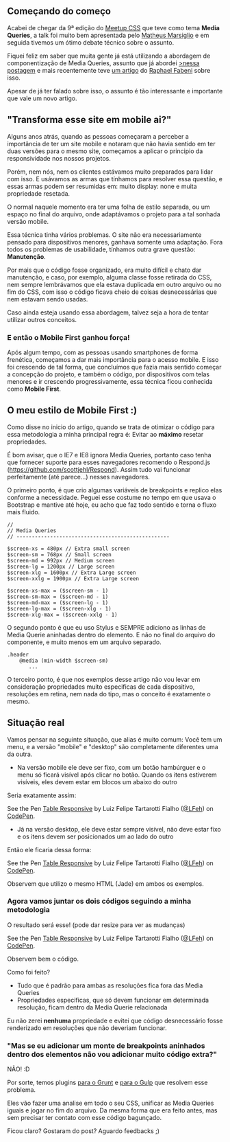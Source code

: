 ## Começando do começo

Acabei de chegar da 9ª edição do [Meetup CSS](http://www.meetup.com/pt/CSS-SP/) que teve como tema **Media Queries**, a talk foi muito bem apresentada pelo [Matheus Marsiglio](https://twitter.com/matmarsiglio) e em seguida tivemos um ótimo debate técnico sobre o assunto.

Fiquei feliz em saber que muita gente já está utilizando a abordagem de componentização de Media Queries, assunto que já abordei [>nessa postagem](http://www.felipefialho.com/blog/2014/css-modular-com-mobile-first/) e mais recentemente teve [um artigo](http://www.raphaelfabeni.com.br/componentes-responsivos/) do [Raphael Fabeni](https://twitter.com/raphaelfabeni) sobre isso.

Apesar de já ter falado sobre isso, o assunto é tão interessante e importante que vale um novo artigo.

## "Transforma esse site em mobile ai?"

Alguns anos atrás, quando as pessoas começaram a perceber a importância de ter um site mobile e notaram que não havia sentido em ter duas versões para o mesmo site, começamos a aplicar o principio da responsividade nos nossos projetos.

Porém, nem nós, nem os clientes estávamos muito preparados para lidar com isso. E usávamos as armas que tínhamos para resolver essa questão, e essas armas podem ser resumidas em: muito display: none e muita propriedade resetada.

O normal naquele momento era ter uma folha de estilo separada, ou um espaço no final do arquivo, onde adaptávamos o projeto para a tal sonhada versão mobile.

Essa técnica tinha vários problemas. O site não era necessariamente pensado para dispositivos menores, ganhava somente uma adaptação. Fora todos os problemas de usabilidade, tínhamos outra grave questão: **Manutenção**.

Por mais que o código fosse organizado, era muito difícil e chato dar manutenção, e caso, por exemplo, alguma classe fosse retirada do CSS, nem sempre lembrávamos que ela estava duplicada em outro arquivo ou no fim do CSS, com isso o código ficava cheio de coisas desnecessárias que nem estavam sendo usadas.

Caso ainda esteja usando essa abordagem, talvez seja a hora de tentar utilizar outros conceitos.

### E então o Mobile First ganhou força!

Após algum tempo, com as pessoas usando smartphones de forma frenética, começamos a dar mais importância para o acesso mobile. E isso foi crescendo de tal forma, que concluímos que fazia mais sentido começar a concepção do projeto, e também o código, por dispositivos com telas menores e ir crescendo progressivamente, essa técnica ficou conhecida como **Mobile First**.

## O meu estilo de Mobile First :)

Como disse no inicio do artigo, quando se trata de otimizar o código para essa metodologia a minha principal regra é: Evitar ao **máximo** resetar propriedades.

É bom avisar, que o IE7 e IE8 ignora Media Queries, portanto caso tenha que fornecer suporte para esses navegadores recomendo o Respond.js (https://github.com/scottjehl/Respond). Assim tudo vai funcionar perfeitamente (até parece...) nesses navegadores.

O primeiro ponto, é que crio algumas variáveis de breakpoints e replico elas conforme a necessidade. Peguei esse costume no tempo em que usava o Bootstrap e mantive até hoje, eu acho que faz todo sentido e torna o fluxo mais fluido.

````
//
// Media Queries
// --------------------------------------------------

$screen-xs = 480px // Extra small screen
$screen-sm = 768px // Small screen
$screen-md = 992px // Medium screen
$screen-lg = 1200px // Large screen
$screen-xlg = 1600px // Extra Large screen
$screen-xxlg = 1900px // Extra Large screen

$screen-xs-max = ($screen-sm - 1)
$screen-sm-max = ($screen-md - 1)
$screen-md-max = ($screen-lg - 1)
$screen-lg-max = ($screen-xlg - 1)
$screen-xlg-max = ($screen-xxlg - 1)
````

O segundo ponto é que eu uso Stylus e SEMPRE adiciono as linhas de Media Querie aninhadas dentro do elemento. E não no final do arquivo do componente, e muito menos em um arquivo separado.

````
.header
    @media (min-width $screen-sm)
       ...
````

O terceiro ponto, é que nos exemplos desse artigo não vou levar em consideração propriedades muito especificas de cada dispositivo, resoluções em retina, nem nada do tipo, mas o conceito é exatamente o mesmo.

## Situação real

Vamos pensar na seguinte situação, que alias é muito comum: Você tem um menu, e a versão "mobile" e "desktop" são completamente diferentes uma da outra.

- Na versão mobile ele deve ser fixo, com um botão hambúrguer e o menu só ficará visível após clicar no botão. Quando os itens estiverem visíveis, eles devem estar em blocos um abaixo do outro

Seria exatamente assim:

<p data-height="400" data-theme-id="light" data-slug-hash="jPvdgp" data-default-tab="result" data-user="LFeh" data-embed-version="2" class="codepen">See the Pen <a href="http://codepen.io/LFeh/pen/jPvdgp/">Table Responsive</a> by Luiz Felipe Tartarotti Fialho (<a href="http://codepen.io/LFeh">@LFeh</a>) on <a href="http://codepen.io">CodePen</a>.</p>
<script async src="//assets.codepen.io/assets/embed/ei.js"></script>

- Já na versão desktop, ele deve estar sempre visível, não deve estar fixo e os itens devem ser posicionados um ao lado do outro

Então ele ficaria dessa forma:

<p data-height="400" data-theme-id="light" data-slug-hash="LVJaEG" data-default-tab="result" data-user="LFeh" data-embed-version="2" class="codepen">See the Pen <a href="http://codepen.io/LFeh/pen/LVJaEG/">Table Responsive</a> by Luiz Felipe Tartarotti Fialho (<a href="http://codepen.io/LFeh">@LFeh</a>) on <a href="http://codepen.io">CodePen</a>.</p>
<script async src="//assets.codepen.io/assets/embed/ei.js"></script>

Observem que utilizo o mesmo HTML (Jade) em ambos os exemplos.

### Agora vamos juntar os dois códigos seguindo a minha metodologia

O resultado será esse! (pode dar resize para ver as mudanças)

<p data-height="400" data-theme-id="light" data-slug-hash="GJXeJv" data-default-tab="result" data-user="LFeh" data-embed-version="2" class="codepen">See the Pen <a href="http://codepen.io/LFeh/pen/GJXeJv/">Table Responsive</a> by Luiz Felipe Tartarotti Fialho (<a href="http://codepen.io/LFeh">@LFeh</a>) on <a href="http://codepen.io">CodePen</a>.</p>
<script async src="//assets.codepen.io/assets/embed/ei.js"></script>

Observem bem o código.

Como foi feito?

- Tudo que é padrão para ambas as resoluções fica fora das Media Queries
- Propriedades especificas, que só devem funcionar em determinada resolução, ficam dentro da Media Querie relacionada

Eu não zerei **nenhuma** propriedade e evitei que código desnecessário fosse renderizado em resoluções que não deveriam funcionar.

### "Mas se eu adicionar um monte de breakpoints aninhados dentro dos elementos não vou adicionar muito código extra?"

NÃO! :D

Por sorte, temos plugins [para o Grunt](https://github.com/buildingblocks/grunt-combine-media-queries) e [para o Gulp](https://www.npmjs.com/package/gulp-combine-media-queries) que resolvem esse problema.

Eles vão fazer uma analise em todo o seu CSS, unificar as Media Queries iguais e jogar no fim do arquivo. Da mesma forma que era feito antes, mas sem precisar ter contato com esse código bagunçado.

Ficou claro? Gostaram do post? Aguardo feedbacks ;)
